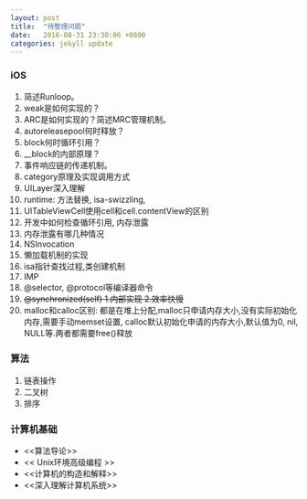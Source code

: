 ```yaml
---
layout: post
title:  "待整理问题"
date:   2016-08-31 23:30:06 +0800
categories: jekyll update
---
```



### iOS

1. 简述Runloop。
2. weak是如何实现的？
3. ARC是如何实现的？简述MRC管理机制。
4. autoreleasepool何时释放？
5. block何时循环引用？
6. __block的内部原理？
7. 事件响应链的传递机制。
8. category原理及实现调用方式
9. UILayer深入理解
10. runtime: 方法替换, isa-swizzling,  
11. UITableViewCell使用cell和cell.contentView的区别
12. 开发中如何检查循环引用, 内存泄露
13. 内存泄露有哪几种情况
14. NSInvocation
15. 懒加载机制的实现
16. isa指针查找过程,类创建机制
17. IMP
18. @selector, @protocol等编译器命令
19. ~~@synchronized(self) 1.内部实现 2.效率快慢~~
20. malloc和calloc区别: 都是在堆上分配,malloc只申请内存大小,没有实际初始化内存,需要手动memset设置, calloc默认初始化申请的内存大小,默认值为0, nil, NULL等.两者都需要free()释放



### 算法

1. 链表操作
2. 二叉树
3. 排序


### 计算机基础

- <<算法导论>>
- << Unix环境高级编程 >>
- <<计算机的构造和解释>>
- <<深入理解计算机系统>>


